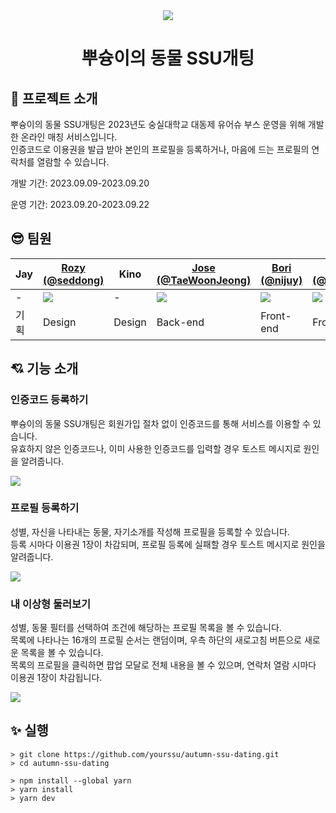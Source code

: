<div align="center">
   <img src="https://github.com/yourssu/autumn-ssu-dating/assets/87255462/576cf6b4-584e-4435-8561-6879a5b323f3" />
   <h1>뿌슝이의 동물 SSU개팅</h1>
</div>

<h2> 👀 프로젝트 소개 </h2>
<p>뿌슝이의 동물 SSU개팅은 2023년도 숭실대학교 대동제 유어슈 부스 운영을 위해 개발한 온라인 매칭 서비스입니다.<br/>인증코드로 이용권을 발급 받아 본인의 프로필을 등록하거나, 마음에 드는 프로필의 연락처를 열람할 수 있습니다.</p>
<p>개발 기간: 2023.09.09-2023.09.20</p>
<p>운영 기간: 2023.09.20-2023.09.22</p>

<h2> 😎 팀원 </h2>

|Jay|[Rozy (@seddong)](https://github.com/seddong)|Kino|[Jose (@TaeWoonJeong)](https://github.com/TaeWoonJeong)| [Bori (@nijuy)](https://github.com/nijuy)| [Stella (@intersoom)](https://github.com/intersoom)|
|-|-|-|-|-|-|
|-|<img src="https://avatars.githubusercontent.com/u/112679635?v=4" />|-|<img src="https://avatars.githubusercontent.com/u/50254500?v=4" />|<img src="https://avatars.githubusercontent.com/u/87255462?v=4"/> | <img src="https://avatars.githubusercontent.com/u/78731710?v=4"/> |
|기획|Design|Design|Back-end|Front-end|Front-end|

<h2> 💘 기능 소개 </h2>
<h3>인증코드 등록하기</h3>
<p>뿌슝이의 동물 SSU개팅은 회원가입 절차 없이 인증코드를 통해 서비스를 이용할 수 있습니다.<br/>유효하지 않은 인증코드나, 이미 사용한 인증코드를 입력할 경우 토스트 메시지로 원인을 알려줍니다.</p>
<img src="https://github.com/yourssu/autumn-ssu-dating/assets/87255462/518bc806-2c4b-4c9d-91f7-0376c4ac6dc4" />

<h3>프로필 등록하기</h3>
<p>성별, 자신을 나타내는 동물, 자기소개를 작성해 프로필을 등록할 수 있습니다.<br/>등록 시마다 이용권 1장이 차감되며, 프로필 등록에 실패할 경우 토스트 메시지로 원인을 알려줍니다.</p>
<img src="https://github.com/yourssu/autumn-ssu-dating/assets/87255462/db219fe6-f28a-4a2a-9496-ede035b769a8" />


<h3>내 이상형 둘러보기</h3>
<p>성별, 동물 필터를 선택하여 조건에 해당하는 프로필 목록을 볼 수 있습니다.<br/>
목록에 나타나는 16개의 프로필 순서는 랜덤이며, 우측 하단의 새로고침 버튼으로 새로운 목록을 볼 수 있습니다.<br/>
목록의 프로필을 클릭하면 팝업 모달로 전체 내용을 볼 수 있으며, 연락처 열람 시마다 이용권 1장이 차감됩니다.</p>
<img src="https://github.com/yourssu/autumn-ssu-dating/assets/87255462/d0b8321d-3976-4c03-b935-69855c75eeca" />


<h2> ✨ 실행 </h2>

```
> git clone https://github.com/yourssu/autumn-ssu-dating.git
> cd autumn-ssu-dating

> npm install --global yarn
> yarn install
> yarn dev
```
